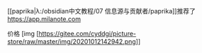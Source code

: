 [[paprika|λ:/obsidian中文教程/07 信息源与贡献者/paprika]]推荐了
https://app.milanote.com

价格
[img [https://gitee.com/cyddgi/picture-store/raw/master/img/20201012142942.png]]